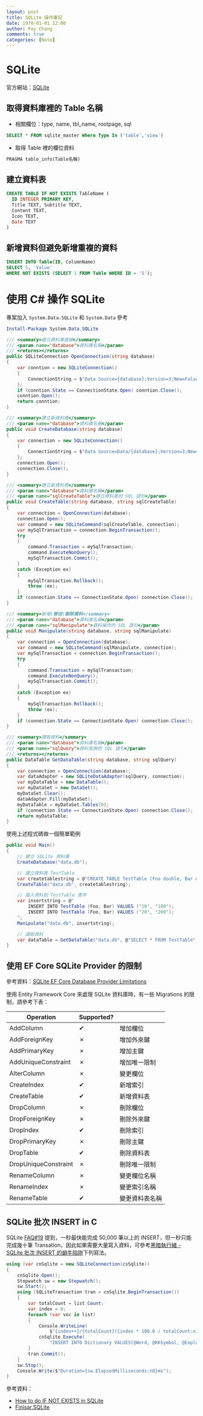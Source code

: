 ```yaml
---
layout: post
title: SQLite 操作筆記
date: 1970-01-01 12:00
author: Poy Chang
comments: true
categories: [Note]
---
```


# SQLite

官方網站：[SQLite](https://www.sqlite.org/)

## 取得資料庫裡的 Table 名稱

- 相關欄位：type, name, tbl_name, rootpage, sql

```sql
SELECT * FROM sqlite_master Where Type In ('table','view')
```

- 取得 Table 裡的欄位資料

```sql
PRAGMA table_info(Table名稱)
```

## 建立資料表

```sql
CREATE TABLE IF NOT EXISTS TableName (
  ID INTEGER PRIMARY KEY,
  Title TEXT, Subtitle TEXT,
  Content TEXT,
  Icon TEXT,
  Date TEXT
)
```

## 新增資料但避免新增重複的資料

```sql
INSERT INTO Table(ID, ColumnName)
SELECT 5, 'Value'
WHERE NOT EXISTS (SELECT 1 FROM Table WHERE ID = '5');
```

# 使用 C# 操作 SQLite

專案加入 `System.Data.SQLite` 和 `System.Data` 參考

```powershell
Install-Package System.Data.SQLite
```

```csharp
/// <summary>建立資料庫連線</summary>
/// <param name="database">資料庫名稱</param>
/// <returns></returns>
public SQLiteConnection OpenConnection(string database)
{
    var conntion = new SQLiteConnection()
    {
        ConnectionString = $"Data Source={database};Version=3;New=False;Compress=True;"
    };
    if (conntion.State == ConnectionState.Open) conntion.Close();
    conntion.Open();
    return conntion;
}
```

```csharp
/// <summary>建立新資料庫</summary>
/// <param name="database">資料庫名稱</param>
public void CreateDatabase(string database)
{
    var connection = new SQLiteConnection()
    {
        ConnectionString = $"Data Source=Data/{database};Version=3;New=True;Compress=True;"
    };
    connection.Open();
    connection.Close();
}
```

```csharp
/// <summary>建立新資料表</summary>
/// <param name="database">資料庫名稱</param>
/// <param name="sqlCreateTable">建立資料表的 SQL 語句</param>
public void CreateTable(string database, string sqlCreateTable)
{
    var connection = OpenConnection(database);
    connection.Open();
    var command = new SQLiteCommand(sqlCreateTable, connection);
    var mySqlTransaction = connection.BeginTransaction();
    try
    {
        command.Transaction = mySqlTransaction;
        command.ExecuteNonQuery();
        mySqlTransaction.Commit();
    }
    catch (Exception ex)
    {
        mySqlTransaction.Rollback();
        throw (ex);
    }
    if (connection.State == ConnectionState.Open) connection.Close();
}
```

```csharp
/// <summary>新增\修改\刪除資料</summary>
/// <param name="database">資料庫名稱</param>
/// <param name="sqlManipulate">資料操作的 SQL 語句</param>
public void Manipulate(string database, string sqlManipulate)
{
    var connection = OpenConnection(database);
    var command = new SQLiteCommand(sqlManipulate, connection);
    var mySqlTransaction = connection.BeginTransaction();
    try
    {
        command.Transaction = mySqlTransaction;
        command.ExecuteNonQuery();
        mySqlTransaction.Commit();
    }
    catch (Exception ex)
    {
        mySqlTransaction.Rollback();
        throw (ex);
    }
    if (connection.State == ConnectionState.Open) connection.Close();
}
```

```csharp
/// <summary>讀取資料</summary>
/// <param name="database">資料庫名稱</param>
/// <param name="sqlQuery">資料查詢的 SQL 語句</param>
/// <returns></returns>
public DataTable GetDataTable(string database, string sqlQuery)
{
    var connection = OpenConnection(database);
    var dataAdapter = new SQLiteDataAdapter(sqlQuery, connection);
    var myDataTable = new DataTable();
    var myDataSet = new DataSet();
    myDataSet.Clear();
    dataAdapter.Fill(myDataSet);
    myDataTable = myDataSet.Tables[0];
    if (connection.State == ConnectionState.Open) connection.Close();
    return myDataTable;
}
```

使用上述程式碼做一個簡單範例

```csharp
public void Main()
{
    // 建立 SQLite 資料庫
    CreateDatabase("data.db");

    // 建立資料表 TestTable
    var createtablestring = @"CREATE TABLE TestTable (Foo double, Bar double);";
    CreateTable("data.db", createtablestring);

    // 插入資料到 TestTable 表中
    var insertstring = @"
        INSERT INTO TestTable (Foo, Bar) VALUES ('10', '100');
        INSERT INTO TestTable (Foo, Bar) VALUES ('20', '200');
    ";
    Manipulate("data.db", insertstring);

    // 讀取資料
    var dataTable = GetDataTable("data.db", @"SELECT * FROM TestTable");
}
```

## 使用 EF Core SQLite Provider 的限制

參考資料：[SQLite EF Core Database Provider Limitations](https://docs.microsoft.com/zh-tw/ef/core/providers/sqlite/limitations)

使用 Entity Framework Core 來處理 SQLite 資料庫時，有一些 Migrations 的限制，請參考下表：

<table class="table table-striped">
<thead>
  <tr>
    <th>Operation</th>
  <th>Supported?</th>
  <th></th>
  </tr>
</thead>
<tbody>
  <tr>
    <td>AddColumn</td>
  <td>✔</td>
  <td>增加欄位</td>
  </tr>
  <tr>
    <td>AddForeignKey</td>
  <td>✗</td>
  <td>增加外來鍵</td>
  </tr>
  <tr>
    <td>AddPrimaryKey</td>
  <td>✗</td>
  <td>增加主鍵</td>
  </tr>
  <tr>
    <td>AddUniqueConstraint</td>
  <td>✗</td>
  <td>增加唯一限制</td>
  </tr>
  <tr>
    <td>AlterColumn</td>
  <td>✗</td>
  <td>變更欄位</td>
  </tr>
  <tr>
    <td>CreateIndex</td>
  <td>✔</td>
  <td>新增索引</td>
  </tr>
  <tr>
    <td>CreateTable</td>
  <td>✔</td>
  <td>新增資料表</td>
  </tr>
  <tr>
    <td>DropColumn</td>
  <td>✗</td>
  <td>刪除欄位</td>
  </tr>
  <tr>
    <td>DropForeignKey</td>
  <td>✗</td>
  <td>刪除外來鍵</td>
  </tr>
  <tr>
    <td>DropIndex</td>
  <td>✔</td>
  <td>刪除索引</td>
  </tr>
  <tr>
    <td>DropPrimaryKey</td>
  <td>✗</td>
  <td>刪除主鍵</td>
  </tr>
  <tr>
    <td>DropTable</td>
  <td>✔</td>
  <td>刪除資料表</td>
  </tr>
  <tr>
    <td>DropUniqueConstraint</td>
  <td>✗</td>
  <td>刪除唯一限制</td>
  </tr>
  <tr>
    <td>RenameColumn</td>
  <td>✗</td>
  <td>變更欄位名稱</td>
  </tr>
  <tr>
    <td>RenameIndex</td>
  <td>✗</td>
  <td>變更索引名稱</td>
  </tr>
  <tr>
    <td>RenameTable</td>
  <td>✔</td>
  <td>變更資料表名稱</td>
  </tr>
</tbody>
</table>

## SQLite 批次 INSERT in C

SQLite [FAQ#19](http://www.sqlite.org/faq.html#q19) 提到，一秒最快能完成 50,000 筆以上的 INSERT，但一秒只能完成幾十筆 Transation，因此如果需要大量寫入資料，可參考[黑暗執行緒 - SQLite 批次 INSERT 的蝸牛陷阱](http://blog.darkthread.net/post-2017-07-16-sqlite-insert-slow.aspx)下列寫法。

```csharp
using (var cnSqlite = new SQLiteConnection(csSqlite))
{
    cnSqlite.Open();
    Stopwatch sw = new Stopwatch();
    sw.Start();
    using (SQLiteTransaction tran = cnSqlite.BeginTransaction())
    {
        var totalCount = list.Count;
        var index = 0;
        foreach (var voc in list)
        {
            Console.WriteLine(
                $"{index++}/{totalCount}({index * 100.0 / totalCount:n1}%) {voc.Word}");
            cnSqlite.Execute(
                "INSERT INTO Dictionary VALUES(@Word, @KKSymbol, @Explanation)", (object)voc);
        }
        tran.Commit();
    }
    sw.Stop();
    Console.Write($"Duration={sw.ElapsedMilliseconds:n0}ms");
}
```

參考資料：

- [How to do IF NOT EXISTS in SQLite](http://stackoverflow.com/questions/531035/how-to-do-if-not-exists-in-sqlite)
- [Finisar.SQLite](http://adodotnetsqlite.sourceforge.net/)
